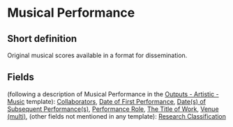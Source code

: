 # Musical Performance
## Short definition
Original musical scores available in a format for dissemination.
## Fields
(following a description of Musical Performance in the [Outputs - Artistic - Music](../Templates/Outputs%20-%20Artistic%20-%20Music.md) template):
[Collaborators](../Object-Fields/Musical%20Performance/Collaborators.md),
[Date of First Performance](../Object-Fields/Musical%20Performance/Date%20of%20First%20Performance.md),
[Date(s) of Subsequent Performance(s)](../Object-Fields/Musical%20Performance/Date(s)%20of%20Subsequent%20Performance(s).md),
[Performance Role](../Object-Fields/Musical%20Performance/Performance%20Role.md),
[The Title of Work](../Object-Fields/Musical%20Performance/The%20Title%20of%20Work.md),
[Venue (multi)](../Object-Fields/Musical%20Performance/Venue%20(multi).md),
(other fields not mentioned in any template):
[Research Classification](../Object-Fields/Musical%20Performance/Research%20Classification.md)
